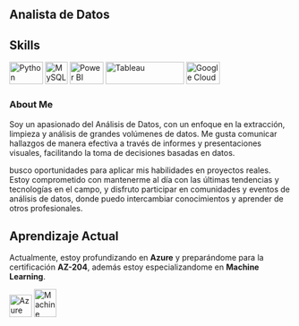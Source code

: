 ## Analista de Datos
## Skills
<p align="left">
  <img src="https://cdn.jsdelivr.net/gh/devicons/devicon/icons/python/python-original.svg" alt="Python" width="60" height="40"/>
  <img src="https://cdn.jsdelivr.net/gh/devicons/devicon/icons/mysql/mysql-original.svg" alt="MySQL" width="40" height="40"/>
  <img src="https://github.com/microsoft/PowerBI-Icons/blob/main/SVG/Power-BI.svg" alt="Power BI" width="60" height="40"/>
  <img src="https://upload.wikimedia.org/wikipedia/commons/4/4b/Tableau_Logo.png" alt="Tableau" width="140" height="40"/>
  <img src="https://cdn.jsdelivr.net/gh/devicons/devicon/icons/googlecloud/googlecloud-original.svg" alt="Google Cloud" width="60" height="40"/>
</p>

### About Me
Soy un apasionado del Análisis de Datos, con un enfoque en la extracción, limpieza y análisis de grandes volúmenes de datos. Me gusta comunicar hallazgos de manera efectiva a través de informes y presentaciones visuales, facilitando la toma de decisiones basadas en datos.

busco oportunidades para aplicar mis habilidades en proyectos reales. Estoy comprometido con mantenerme al día con las últimas tendencias y tecnologías en el campo, y disfruto participar en comunidades y eventos de análisis de datos, donde puedo intercambiar conocimientos y aprender de otros profesionales.

## Aprendizaje Actual

Actualmente, estoy profundizando en **Azure** y preparándome para la certificación **AZ-204**,  además estoy especializandome en **Machine Learning**.

<p align="left">
  <img src="https://cdn.jsdelivr.net/gh/devicons/devicon/icons/azure/azure-original.svg" alt="Azure" width="40" height="40"/>
  <img src="https://img.icons8.com/ios/50/000000/machine-learning.png" alt="Machine Learning" width="40" height="50"/>
</p>
